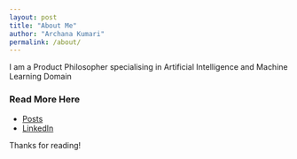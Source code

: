 ```yaml
---
layout: post
title: "About Me"
author: "Archana Kumari"
permalink: /about/
---
```


I am a Product Philosopher specialising in Artificial Intelligence and Machine Learning Domain

### Read More Here
<ul>
    <li><a href="https://archanakumari.blog/">Posts</a></li>
    <li><a href="https://www.linkedin.com/in/archana19/">LinkedIn</a></li>
</ul>
Thanks for reading!
